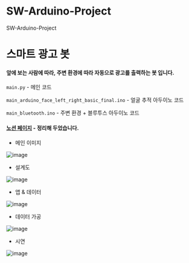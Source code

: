 # SW-Arduino-Project
SW-Arduino-Project
# 스마트 광고 봇
#### 앞에 보는 사람에 따라, 주변 환경에 따라 자동으로 광고를 출력하는 봇 입니다.
`main.py` - 메인 코드

`main_arduino_face_left_right_basic_final.ino` - 얼굴 추적 아두이노 코드

`main_bluetooth.ino` - 주변 환경 + 블루투스 아두이노 코드
#### [노션 페이지](https://sw7jo.notion.site/SW-7-b232c8cdc2f6445194288738b2f3aade) - 정리해 두었습니다.
- 메인 이미지

![image](https://user-images.githubusercontent.com/41141851/146865548-707a2751-b59c-4412-a2bc-3246dd3f5eca.png)
- 설계도

![image](https://user-images.githubusercontent.com/41141851/146865618-d0e79b2e-6054-432f-a2f0-4d56fb398f64.png)
- 앱 & 데이터

![image](https://user-images.githubusercontent.com/41141851/146865761-f0aee332-a8eb-4a3d-8060-3a98d64a1fce.png)
- 데이터 가공

![image](https://user-images.githubusercontent.com/41141851/146865305-b2a29802-b448-44af-8b62-b55008e9c661.png)
- 시연

![image](https://user-images.githubusercontent.com/41141851/146865394-0101a250-a270-4d01-a90a-b374e1c41c0e.png)
